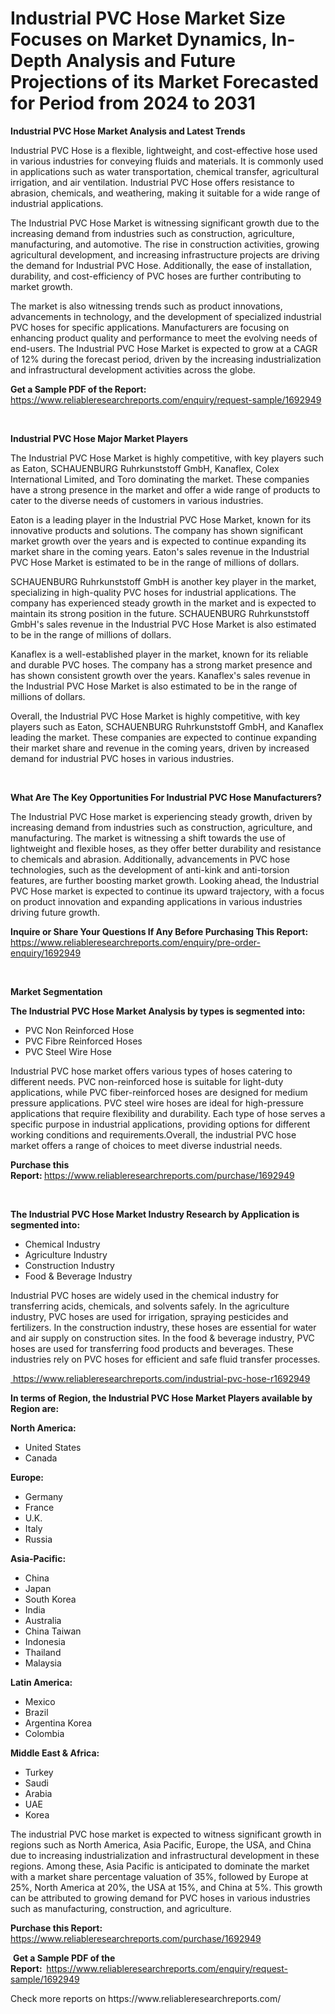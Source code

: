 <p><h1>Industrial PVC Hose Market Size Focuses on Market Dynamics, In-Depth Analysis and Future Projections of its Market Forecasted for Period from 2024 to 2031</h1></p><p><strong>Industrial PVC Hose Market Analysis and Latest Trends</strong></p>
<p><p>Industrial PVC Hose is a flexible, lightweight, and cost-effective hose used in various industries for conveying fluids and materials. It is commonly used in applications such as water transportation, chemical transfer, agricultural irrigation, and air ventilation. Industrial PVC Hose offers resistance to abrasion, chemicals, and weathering, making it suitable for a wide range of industrial applications.</p><p>The Industrial PVC Hose Market is witnessing significant growth due to the increasing demand from industries such as construction, agriculture, manufacturing, and automotive. The rise in construction activities, growing agricultural development, and increasing infrastructure projects are driving the demand for Industrial PVC Hose. Additionally, the ease of installation, durability, and cost-efficiency of PVC hoses are further contributing to market growth.</p><p>The market is also witnessing trends such as product innovations, advancements in technology, and the development of specialized industrial PVC hoses for specific applications. Manufacturers are focusing on enhancing product quality and performance to meet the evolving needs of end-users. The Industrial PVC Hose Market is expected to grow at a CAGR of 12% during the forecast period, driven by the increasing industrialization and infrastructural development activities across the globe.</p></p>
<p><strong>Get a Sample PDF of the Report:&nbsp;</strong> <a href="https://www.reliableresearchreports.com/enquiry/request-sample/1692949">https://www.reliableresearchreports.com/enquiry/request-sample/1692949</a></p>
<p>&nbsp;</p>
<p><strong>Industrial PVC Hose Major Market Players</strong></p>
<p><p>The Industrial PVC Hose Market is highly competitive, with key players such as Eaton, SCHAUENBURG Ruhrkunststoff GmbH, Kanaflex, Colex International Limited, and Toro dominating the market. These companies have a strong presence in the market and offer a wide range of products to cater to the diverse needs of customers in various industries.</p><p>Eaton is a leading player in the Industrial PVC Hose Market, known for its innovative products and solutions. The company has shown significant market growth over the years and is expected to continue expanding its market share in the coming years. Eaton's sales revenue in the Industrial PVC Hose Market is estimated to be in the range of millions of dollars.</p><p>SCHAUENBURG Ruhrkunststoff GmbH is another key player in the market, specializing in high-quality PVC hoses for industrial applications. The company has experienced steady growth in the market and is expected to maintain its strong position in the future. SCHAUENBURG Ruhrkunststoff GmbH's sales revenue in the Industrial PVC Hose Market is also estimated to be in the range of millions of dollars.</p><p>Kanaflex is a well-established player in the market, known for its reliable and durable PVC hoses. The company has a strong market presence and has shown consistent growth over the years. Kanaflex's sales revenue in the Industrial PVC Hose Market is also estimated to be in the range of millions of dollars.</p><p>Overall, the Industrial PVC Hose Market is highly competitive, with key players such as Eaton, SCHAUENBURG Ruhrkunststoff GmbH, and Kanaflex leading the market. These companies are expected to continue expanding their market share and revenue in the coming years, driven by increased demand for industrial PVC hoses in various industries.</p></p>
<p>&nbsp;</p>
<p><strong>What Are The Key Opportunities For Industrial PVC Hose Manufacturers?</strong></p>
<p><p>The Industrial PVC Hose market is experiencing steady growth, driven by increasing demand from industries such as construction, agriculture, and manufacturing. The market is witnessing a shift towards the use of lightweight and flexible hoses, as they offer better durability and resistance to chemicals and abrasion. Additionally, advancements in PVC hose technologies, such as the development of anti-kink and anti-torsion features, are further boosting market growth. Looking ahead, the Industrial PVC Hose market is expected to continue its upward trajectory, with a focus on product innovation and expanding applications in various industries driving future growth.</p></p>
<p><strong>Inquire or Share Your Questions If Any Before Purchasing This Report:</strong> <a href="https://www.reliableresearchreports.com/enquiry/pre-order-enquiry/1692949">https://www.reliableresearchreports.com/enquiry/pre-order-enquiry/1692949</a></p>
<p>&nbsp;</p>
<p><strong>Market Segmentation</strong></p>
<p><strong>The Industrial PVC Hose Market Analysis by types is segmented into:</strong></p>
<p><ul><li>PVC Non Reinforced Hose</li><li>PVC Fibre Reinforced Hoses</li><li>PVC Steel Wire Hose</li></ul></p>
<p><p>Industrial PVC hose market offers various types of hoses catering to different needs. PVC non-reinforced hose is suitable for light-duty applications, while PVC fiber-reinforced hoses are designed for medium pressure applications. PVC steel wire hoses are ideal for high-pressure applications that require flexibility and durability. Each type of hose serves a specific purpose in industrial applications, providing options for different working conditions and requirements.Overall, the industrial PVC hose market offers a range of choices to meet diverse industrial needs.</p></p>
<p><strong>Purchase this Report:&nbsp;</strong><a href="https://www.reliableresearchreports.com/purchase/1692949">https://www.reliableresearchreports.com/purchase/1692949</a></p>
<p>&nbsp;</p>
<p><strong>The Industrial PVC Hose Market Industry Research by Application is segmented into:</strong></p>
<p><ul><li>Chemical Industry</li><li>Agriculture Industry</li><li>Construction Industry</li><li>Food & Beverage Industry</li></ul></p>
<p><p>Industrial PVC hoses are widely used in the chemical industry for transferring acids, chemicals, and solvents safely. In the agriculture industry, PVC hoses are used for irrigation, spraying pesticides and fertilizers. In the construction industry, these hoses are essential for water and air supply on construction sites. In the food & beverage industry, PVC hoses are used for transferring food products and beverages. These industries rely on PVC hoses for efficient and safe fluid transfer processes.</p></p>
<p><a href="https://www.reliableresearchreports.com/industrial-pvc-hose-r1692949">&nbsp;https://www.reliableresearchreports.com/industrial-pvc-hose-r1692949</a></p>
<p><strong>In terms of Region, the Industrial PVC Hose Market Players available by Region are:</strong></p>
<p>
    <p> <strong> North America: </strong>
        <ul>
            <li>United States</li>
            <li>Canada</li>
        </ul>
        </p> 
    <p> <strong> Europe: </strong>
        <ul>
            <li>Germany</li>
            <li>France</li>
            <li>U.K.</li>
            <li>Italy</li>
            <li>Russia</li>
        </ul>
        </p> 
    <p> <strong> Asia-Pacific: </strong>
        <ul>
            <li>China</li>
            <li>Japan</li>
            <li>South Korea</li>
            <li>India</li>
            <li>Australia</li>
            <li>China Taiwan</li>
            <li>Indonesia</li>
            <li>Thailand</li>
            <li>Malaysia</li>
        </ul>
        </p> 
    <p> <strong> Latin America: </strong>
        <ul>
            <li>Mexico</li>
            <li>Brazil</li>
            <li>Argentina Korea</li>
            <li>Colombia</li>
        </ul>
        </p> 
    <p> <strong> Middle East & Africa: </strong>
        <ul>
            <li>Turkey</li>
            <li>Saudi</li>
            <li>Arabia</li>
            <li>UAE</li>
            <li>Korea</li>
        </ul>
    </p>
    </p>
<p><p>The industrial PVC hose market is expected to witness significant growth in regions such as North America, Asia Pacific, Europe, the USA, and China due to increasing industrialization and infrastructural development in these regions. Among these, Asia Pacific is anticipated to dominate the market with a market share percentage valuation of 35%, followed by Europe at 25%, North America at 20%, the USA at 15%, and China at 5%. This growth can be attributed to growing demand for PVC hoses in various industries such as manufacturing, construction, and agriculture.</p></p>
<p><strong>Purchase this Report: </strong><a href="https://www.reliableresearchreports.com/purchase/1692949">https://www.reliableresearchreports.com/purchase/1692949</a></p>
<p>&nbsp;<strong>Get a Sample PDF of the Report:&nbsp;&nbsp;</strong><a href="https://www.reliableresearchreports.com/enquiry/request-sample/1692949">https://www.reliableresearchreports.com/enquiry/request-sample/1692949</a></p>
<p><strong></strong></p>
<p>Check more reports on https://www.reliableresearchreports.com/</p>